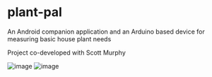 # plant-pal
An Android companion application and an Arduino based device for measuring basic house plant needs

Project co-developed with Scott Murphy

![image](https://user-images.githubusercontent.com/46925177/132263947-a038c87d-7b37-4fcb-825a-8045f9b7a977.png)
![image](https://user-images.githubusercontent.com/46925177/132263971-e87fdf44-6bda-4409-bcea-773fe5b5c84a.png)


